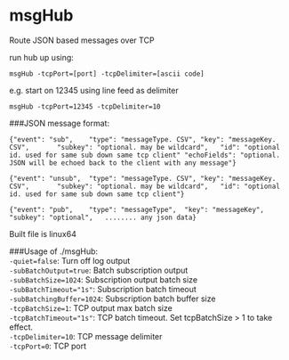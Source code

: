 msgHub
======

Route JSON based messages over TCP

run hub up using:

`msgHub -tcpPort=[port] -tcpDelimiter=[ascii code]`

e.g. start on 12345 using line feed as delimiter

`msgHub -tcpPort=12345 -tcpDelimiter=10`

###JSON message format:

```
{"event": "sub",	"type": "messageType. CSV",	"key": "messageKey. CSV",		"subkey": "optional. may be wildcard",   "id": "optional id. used for same sub down same tcp client" "echoFields": "optional. JSON will be echoed back to the client with any message"}
```

```
{"event": "unsub",	"type": "messageType. CSV",	"key": "messageKey. CSV",		"subkey": "optional. may be wildcard",   "id": "optional id. used for same sub down same tcp client"}
```

```
{"event": "pub",	"type": "messageType",	"key": "messageKey",		"subkey": "optional",   ........ any json data}
```

Built file is linux64

###Usage of ./msgHub:    
`-quiet=false`:             Turn off log output  
`-subBatchOutput=true`:     Batch subscription output  
`-subBatchSize=1024`:       Subscription output batch size  
`-subBatchTimeout="1s"`:    Subscription batch timeout  
`-subBatchingBuffer=1024`:  Subscription batch buffer size  
`-tcpBatchSize=1`:          TCP output max batch size  
`-tcpBatchTimeout="1s"`:    TCP batch timeout. Set tcpBatchSize > 1 to take effect.  
`-tcpDelimiter=10`:         TCP message delimiter  
`-tcpPort=0`:               TCP port  

